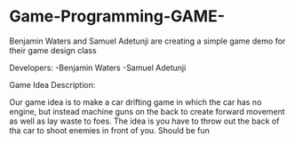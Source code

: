 # Game-Programming-GAME-
Benjamin Waters and Samuel Adetunji are creating a simple game demo for their game design class

Developers:
    -Benjamin Waters
    -Samuel Adetunji 

Game Idea Description:

  Our game idea is to make a car drifting game in which the car has no engine, but instead machine guns on the back to create forward movement as well as lay waste to foes. The idea is you have to throw out the back of tha car to shoot enemies in front of you. Should be fun
  
  
